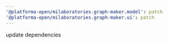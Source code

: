 ```yaml
---
'@platforma-open/milaboratories.graph-maker.model': patch
'@platforma-open/milaboratories.graph-maker.ui': patch
---
```


update dependencies
